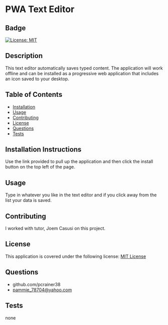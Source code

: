
  # PWA Text Editor

  ## Badge
  [![License: MIT](https://img.shields.io/badge/License-MIT-yellow.svg)](https://opensource.org/licenses/MIT)

  ## Description 
  
  This text editor automatically saves typed content.  The application will work offline and can be installed as a progressive web application that includes an icon saved to your desktop.

  ## Table of Contents 
  - [Installation](#installation) 
  - [Usage](#usage) 
  - [Contributing](#contributing) 
  - [License](#license) 
  - [Questions](#questions)
  - [Tests](#tests)

  ## Installation Instructions 
  
  Use the link provided to pull up the application and then click the install button on the top left of the page.

  ## Usage 
 
  Type in whatever you like in the text editor and if you click away from the list your data is saved.

  ## Contributing   
 
  I worked with tutor, Joem Casusi on this project.
  
  ## License 
 
  This application is covered under the following license:
    [MIT License](https://opensource.org/licenses/)
  
  ## Questions
  
  - github.com/pcrainer38
  - pammie_78704@yahoo.com
  
   ## Tests 
  
   none
